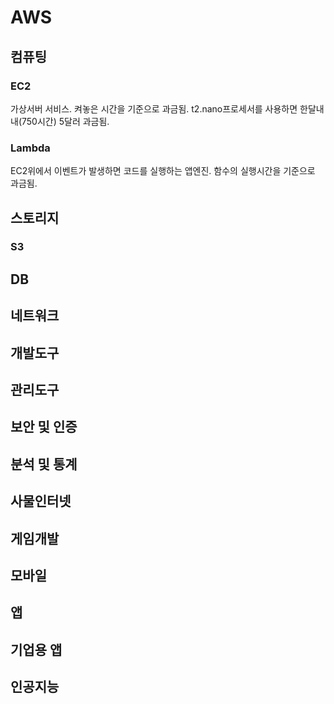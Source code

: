 AWS
====

## 컴퓨팅
### EC2
가상서버 서비스. 켜놓은 시간을 기준으로 과금됨. t2.nano프로세서를 사용하면 한달내내(750시간) 5달러 과금됨.
### Lambda
EC2위에서 이벤트가 발생하면 코드를 실행하는 앱엔진. 함수의 실행시간을 기준으로 과금됨. 

## 스토리지
### S3


## DB
## 네트워크
## 개발도구
## 관리도구
## 보안 및 인증
## 분석 및 통계
## 사물인터넷
## 게임개발
## 모바일
## 앱
## 기업용 앱
## 인공지능